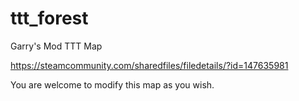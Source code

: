 # ttt_forest
Garry's Mod TTT Map

https://steamcommunity.com/sharedfiles/filedetails/?id=147635981

You are welcome to modify this map as you wish.
